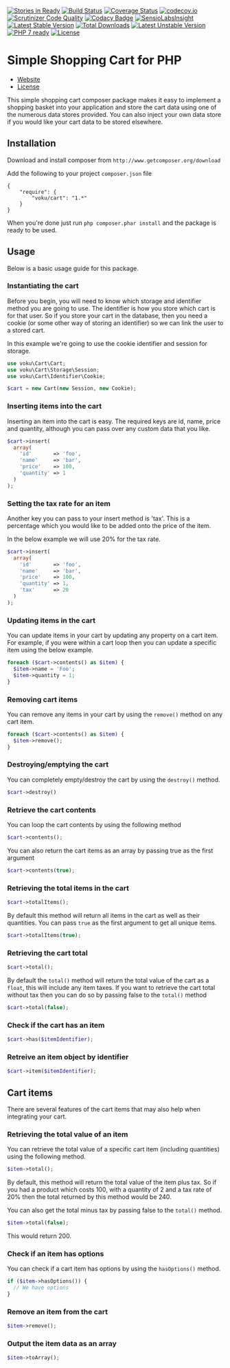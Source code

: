 [![Stories in Ready](https://badge.waffle.io/voku/cart.png?label=ready&title=Ready)](https://waffle.io/voku/cart)
[![Build Status](https://api.travis-ci.org/voku/cart.svg?branch=master)](https://travis-ci.org/voku/cart)
[![Coverage Status](https://coveralls.io/repos/github/voku/cart/badge.svg?branch=master)](https://coveralls.io/github/voku/cart?branch=master)
[![codecov.io](https://codecov.io/github/voku/cart/coverage.svg?branch=master)](https://codecov.io/github/voku/cart?branch=master)
[![Scrutinizer Code Quality](https://scrutinizer-ci.com/g/voku/cart/badges/quality-score.png?b=master)](https://scrutinizer-ci.com/g/voku/cart/?branch=master)
[![Codacy Badge](https://api.codacy.com/project/badge/grade/5de40c3fa1b94005b17d8fbfa7142c06)](https://www.codacy.com/app/voku/cart)
[![SensioLabsInsight](https://insight.sensiolabs.com/projects/46c3621a-a3ed-4ee6-8fa1-359653ddb1ba/mini.png)](https://insight.sensiolabs.com/projects/46c3621a-a3ed-4ee6-8fa1-359653ddb1ba)
[![Latest Stable Version](https://poser.pugx.org/voku/cart/v/stable)](https://packagist.org/packages/voku/cart) 
[![Total Downloads](https://poser.pugx.org/voku/cart/downloads)](https://packagist.org/packages/voku/cart) 
[![Latest Unstable Version](https://poser.pugx.org/voku/cart/v/unstable)](https://packagist.org/packages/voku/cart)
[![PHP 7 ready](http://php7ready.timesplinter.ch/voku/cart/badge.svg)](https://travis-ci.org/voku/cart)
[![License](https://poser.pugx.org/voku/cart/license)](https://packagist.org/packages/voku/cart)

# Simple Shopping Cart for PHP

* [Website](https://github.com/voku/cart)
* [License](https://github.com/voku/cart/master/LICENSE)

This simple shopping cart composer package makes it easy to implement a shopping basket into your application and
store the cart data using one of the numerous data stores provided. You can also inject your own data store if you
would like your cart data to be stored elsewhere.

## Installation
Download and install composer from `http://www.getcomposer.org/download`

Add the following to your project `composer.json` file
```
{
    "require": {
        "voku/cart": "1.*"
    }
}
```
When you're done just run `php composer.phar install` and the package is ready to be used.

## Usage
Below is a basic usage guide for this package.

### Instantiating the cart
Before you begin, you will need to know which storage and identifier method you are going to use. The identifier is
how you store which cart is for that user. So if you store your cart in the database, then you need a cookie (or some
other way of storing an identifier) so we can link the user to a stored cart.

In this example we're going to use the cookie identifier and session for storage.

```php
use voku\Cart\Cart;
use voku\Cart\Storage\Session;
use voku\Cart\Identifier\Cookie;

$cart = new Cart(new Session, new Cookie);
```

### Inserting items into the cart
Inserting an item into the cart is easy. The required keys are id, name, price and quantity, although you can pass
over any custom data that you like.
```php
$cart->insert(
  array(
    'id'       => 'foo',
    'name'     => 'bar',
    'price'    => 100,
    'quantity' => 1
  )
);
```

### Setting the tax rate for an item
Another key you can pass to your insert method is 'tax'. This is a percentage which you would like to be added onto
the price of the item.

In the below example we will use 20% for the tax rate.

```php
$cart->insert(
  array(
    'id'       => 'foo',
    'name'     => 'bar',
    'price'    => 100,
    'quantity' => 1,
    'tax'      => 20
  )
);
```

### Updating items in the cart
You can update items in your cart by updating any property on a cart item. For example, if you were within a
cart loop then you can update a specific item using the below example.
```php
foreach ($cart->contents() as $item) {
  $item->name = 'Foo';
  $item->quantity = 1;
}
```

### Removing cart items
You can remove any items in your cart by using the ```remove()``` method on any cart item.
```php
foreach ($cart->contents() as $item) {
  $item->remove();
}
```

### Destroying/emptying the cart
You can completely empty/destroy the cart by using the ```destroy()``` method.
```php
$cart->destroy()
```

### Retrieve the cart contents
You can loop the cart contents by using the following method
```php
$cart->contents();
```

You can also return the cart items as an array by passing true as the first argument
```php
$cart->contents(true);
```

### Retrieving the total items in the cart
```php
$cart->totalItems();
```

By default this method will return all items in the cart as well as their quantities. You can pass ```true```
as the first argument to get all unique items.
```php
$cart->totalItems(true);
```

### Retrieving the cart total
```php
$cart->total();
```

By default the ```total()``` method will return the total value of the cart as a ```float```, this will include
any item taxes. If you want to retrieve the cart total without tax then you can do so by passing false to the
```total()``` method
```php
$cart->total(false);
```

### Check if the cart has an item
```php
$cart->has($itemIdentifier);
```

### Retreive an item object by identifier
```php
$cart->item($itemIdentifier);
```

## Cart items
There are several features of the cart items that may also help when integrating your cart.

### Retrieving the total value of an item
You can retrieve the total value of a specific cart item (including quantities) using the following method.
```php
$item->total();
```

By default, this method will return the total value of the item plus tax. So if you had a product which costs 100,
with a quantity of 2 and a tax rate of 20% then the total returned by this method would be 240.

You can also get the total minus tax by passing false to the ```total()``` method.
```php
$item->total(false);
```

This would return 200.

### Check if an item has options
You can check if a cart item has options by using the ```hasOptions()``` method.

```php
if ($item->hasOptions()) {
  // We have options
}
```

### Remove an item from the cart
```php
$item->remove();
```

### Output the item data as an array
```php
$item->toArray();
```
